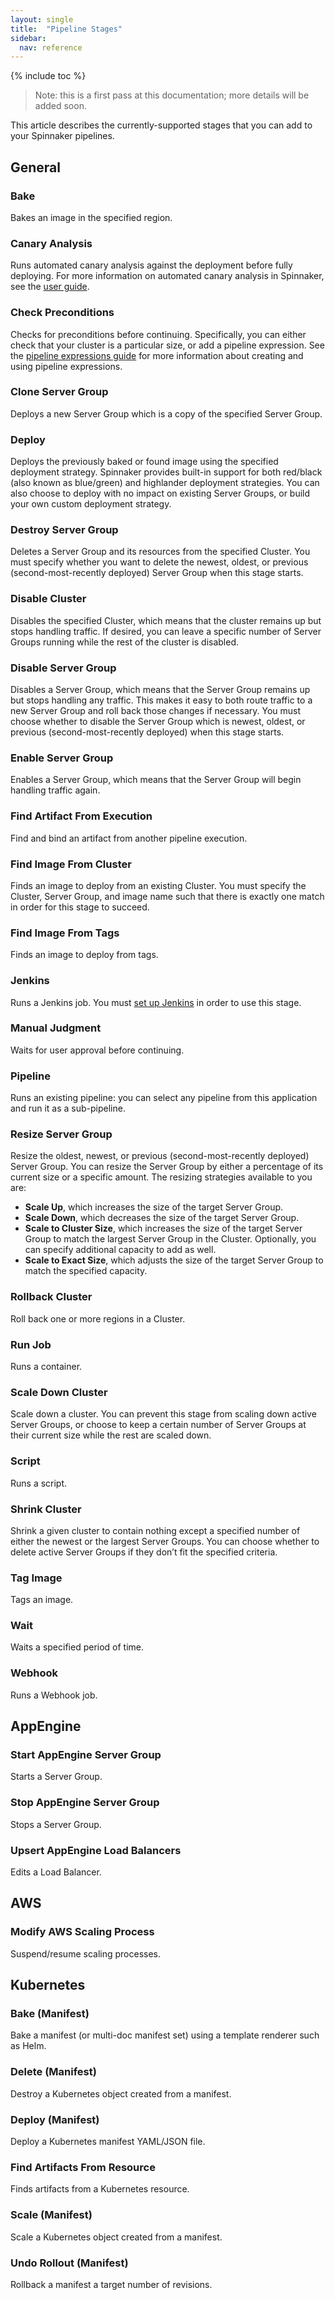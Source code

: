 ```yaml
---
layout: single
title:  "Pipeline Stages"
sidebar:
  nav: reference
---
```


{% include toc %}

> Note: this is a first pass at this documentation; more details will be added
> soon.

This article describes the currently-supported stages that you can add to your
Spinnaker pipelines.

## General

### Bake
Bakes an image in the specified region.

### Canary Analysis
Runs automated canary analysis against the deployment before fully deploying.
For more information on automated canary analysis in Spinnaker, see the
[user guide](/guides/user/canary/).

### Check Preconditions
Checks for preconditions before continuing. Specifically, you can either check
that your cluster is a particular size, or add a pipeline expression. See the
[pipeline expressions guide](/guides/user/pipeline-expressions/) for more
information about creating and using pipeline expressions.

### Clone Server Group
Deploys a new Server Group which is a copy of the specified Server Group.

### Deploy
Deploys the previously baked or found image using the specified deployment
strategy. Spinnaker provides built-in support for both red/black (also known as
blue/green) and highlander deployment strategies. You can also choose to deploy
with no impact on existing Server Groups, or build your own custom deployment
strategy.

### Destroy Server Group
Deletes a Server Group and its resources from the specified Cluster. You must
specify whether you want to delete the newest, oldest, or previous
(second-most-recently deployed) Server Group when this stage starts.

### Disable Cluster
Disables the specified Cluster, which means that the cluster remains up but
stops handling traffic. If desired, you can leave a specific number of Server
Groups running while the rest of the cluster is disabled.

### Disable Server Group
Disables a Server Group, which means that the Server Group remains up but stops
handling any traffic. This makes it easy to both route traffic to a new
Server Group and roll back those changes if necessary. You must choose whether
to disable the Server Group which is newest, oldest, or previous
(second-most-recently deployed) when this stage starts.

### Enable Server Group
Enables a Server Group, which means that the Server Group will begin handling
traffic again.

### Find Artifact From Execution
Find and bind an artifact from another pipeline execution.

### Find Image From Cluster
Finds an image to deploy from an existing Cluster. You must specify the Cluster,
Server Group, and image name such that there is exactly one match in order for
this stage to succeed.

### Find Image From Tags
Finds an image to deploy from tags.

### Jenkins
Runs a Jenkins job. You must [set up Jenkins](/setup/ci/jenkins/) in order to
use this stage.

### Manual Judgment
Waits for user approval before continuing.

### Pipeline
Runs an existing pipeline: you can select any pipeline from this application and
run it as a sub-pipeline.


### Resize Server Group
Resize the oldest, newest, or previous (second-most-recently deployed) Server
Group. You can resize the Server Group by either a percentage of its current
size or a specific amount. The resizing strategies available to you are:
* **Scale Up**, which increases the size of the target Server Group.
* **Scale Down**, which decreases the size of the target Server Group.
* **Scale to Cluster Size**, which increases the size of the target Server Group
to match the largest Server Group in the Cluster. Optionally, you can specify
additional capacity to add as well.
* **Scale to Exact Size**, which adjusts the size of the target Server Group to
match the specified capacity.

### Rollback Cluster
Roll back one or more regions in a Cluster.

### Run Job
Runs a container.

### Scale Down Cluster
Scale down a cluster. You can prevent this stage from scaling down active Server
Groups, or choose to keep a certain number of Server Groups at their current
size while the rest are scaled down.

### Script
Runs a script.

### Shrink Cluster
Shrink a given cluster to contain nothing except a specified number of either
the newest or the largest Server Groups. You can choose whether to delete active
Server Groups if they don’t fit the specified criteria.

### Tag Image
Tags an image.

### Wait
Waits a specified period of time.

### Webhook
Runs a Webhook job.

## AppEngine

### Start AppEngine Server Group
Starts a Server Group.

### Stop AppEngine Server Group
Stops a Server Group.

### Upsert AppEngine Load Balancers
Edits a Load Balancer.

## AWS

### Modify AWS Scaling Process
Suspend/resume scaling processes.

## Kubernetes

### Bake (Manifest)
Bake a manifest (or multi-doc manifest set) using a template renderer such as
Helm.

### Delete (Manifest)
Destroy a Kubernetes object created from a manifest.

### Deploy (Manifest)
Deploy a Kubernetes manifest YAML/JSON file.

### Find Artifacts From Resource
Finds artifacts from a Kubernetes resource.

### Scale (Manifest)
Scale a Kubernetes object created from a manifest.

### Undo Rollout (Manifest)
Rollback a manifest a target number of revisions.
